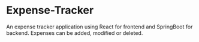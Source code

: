 # Expense-Tracker

An expense tracker application using React for frontend and SpringBoot for backend. Expenses can be added, modified or deleted.
